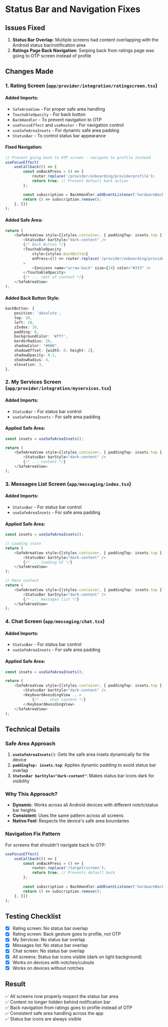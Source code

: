 # Status Bar and Navigation Fixes

## Issues Fixed
1. **Status Bar Overlap**: Multiple screens had content overlapping with the Android status bar/notification area
2. **Ratings Page Back Navigation**: Swiping back from ratings page was going to OTP screen instead of profile

## Changes Made

### 1. Rating Screen (`app/provider/integration/ratingscreen.tsx`)

#### Added Imports:
- `SafeAreaView` - For proper safe area handling
- `TouchableOpacity` - For back button
- `BackHandler` - To prevent navigation to OTP
- `useFocusEffect` and `useRouter` - For navigation control
- `useSafeAreaInsets` - For dynamic safe area padding
- `StatusBar` - To control status bar appearance

#### Fixed Navigation:
```typescript
// Prevent going back to OTP screen - navigate to profile instead
useFocusEffect(
    useCallback(() => {
        const onBackPress = () => {
            router.replace('/provider/onboarding/providerprofile');
            return true; // Prevent default back action
        };

        const subscription = BackHandler.addEventListener('hardwareBackPress', onBackPress);
        return () => subscription.remove();
    }, [])
);
```

#### Added Safe Area:
```typescript
return (
    <SafeAreaView style={[styles.container, { paddingTop: insets.top }]}>
        <StatusBar barStyle="dark-content" />
        {/* Back Button */}
        <TouchableOpacity 
            style={styles.backButton} 
            onPress={() => router.replace('/provider/onboarding/providerprofile')}
        >
            <Ionicons name="arrow-back" size={24} color="#333" />
        </TouchableOpacity>
        {/* ... rest of content */}
    </SafeAreaView>
);
```

#### Added Back Button Style:
```typescript
backButton: {
    position: 'absolute',
    top: 10,
    left: 20,
    zIndex: 10,
    padding: 8,
    backgroundColor: '#fff',
    borderRadius: 20,
    shadowColor: "#000",
    shadowOffset: {width: 0, height: 2},
    shadowOpacity: 0.1,
    shadowRadius: 4,
    elevation: 3,
},
```

### 2. My Services Screen (`app/provider/integration/myservices.tsx`)

#### Added Imports:
- `StatusBar` - For status bar control
- `useSafeAreaInsets` - For safe area padding

#### Applied Safe Area:
```typescript
const insets = useSafeAreaInsets();

return (
    <SafeAreaView style={[styles.container, { paddingTop: insets.top }]}>
        <StatusBar barStyle="dark-content" />
        {/* ... content */}
    </SafeAreaView>
);
```

### 3. Messages List Screen (`app/messaging/index.tsx`)

#### Added Imports:
- `StatusBar` - For status bar control
- `useSafeAreaInsets` - For safe area padding

#### Applied Safe Area:
```typescript
const insets = useSafeAreaInsets();

// Loading state
return (
    <SafeAreaView style={[styles.container, { paddingTop: insets.top }]}>
        <StatusBar barStyle="dark-content" />
        {/* ... loading UI */}
    </SafeAreaView>
);

// Main content
return (
    <SafeAreaView style={[styles.container, { paddingTop: insets.top }]}>
        <StatusBar barStyle="dark-content" />
        {/* ... messages list */}
    </SafeAreaView>
);
```

### 4. Chat Screen (`app/messaging/chat.tsx`)

#### Added Imports:
- `StatusBar` - For status bar control
- `useSafeAreaInsets` - For safe area padding

#### Applied Safe Area:
```typescript
const insets = useSafeAreaInsets();

return (
    <SafeAreaView style={[styles.container, { paddingTop: insets.top }]}>
        <StatusBar barStyle="dark-content" />
        <KeyboardAvoidingView ...>
            {/* ... chat content */}
        </KeyboardAvoidingView>
    </SafeAreaView>
);
```

## Technical Details

### Safe Area Approach
1. **`useSafeAreaInsets()`**: Gets the safe area insets dynamically for the device
2. **`paddingTop: insets.top`**: Applies dynamic padding to avoid status bar overlap
3. **`StatusBar barStyle="dark-content"`**: Makes status bar icons dark for visibility

### Why This Approach?
- **Dynamic**: Works across all Android devices with different notch/status bar heights
- **Consistent**: Uses the same pattern across all screens
- **Native Feel**: Respects the device's safe area boundaries

### Navigation Fix Pattern
For screens that shouldn't navigate back to OTP:
```typescript
useFocusEffect(
    useCallback(() => {
        const onBackPress = () => {
            router.replace('/target/screen');
            return true; // Prevents default back
        };
        
        const subscription = BackHandler.addEventListener('hardwareBackPress', onBackPress);
        return () => subscription.remove();
    }, [])
);
```

## Testing Checklist
- [x] Rating screen: No status bar overlap
- [x] Rating screen: Back gesture goes to profile, not OTP
- [x] My Services: No status bar overlap
- [x] Messages list: No status bar overlap  
- [x] Chat screen: No status bar overlap
- [x] All screens: Status bar icons visible (dark on light background)
- [x] Works on devices with notches/cutouts
- [x] Works on devices without notches

## Result
✅ All screens now properly respect the status bar area  
✅ Content no longer hidden behind notification bar  
✅ Back navigation from ratings goes to profile instead of OTP  
✅ Consistent safe area handling across the app  
✅ Status bar icons are always visible
